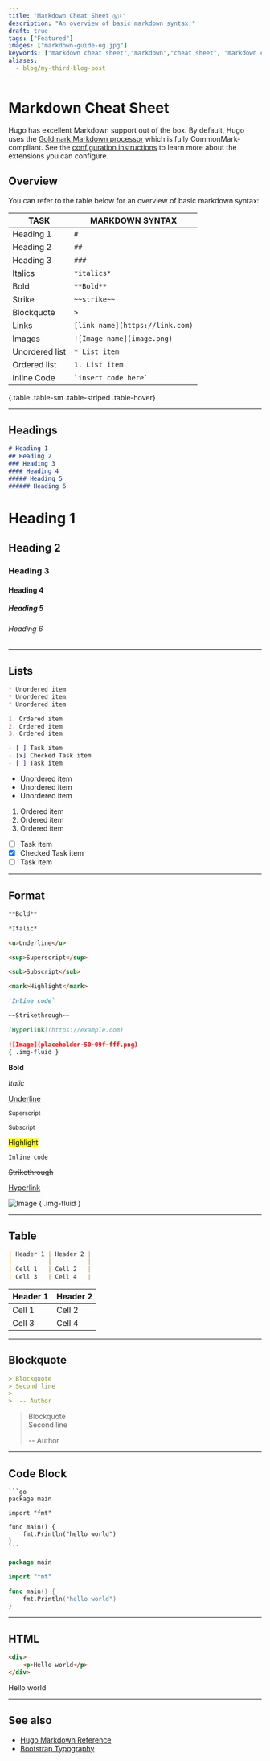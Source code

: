 ```yaml
---
title: "Markdown Cheat Sheet Ⓜ️⬇️"
description: "An overview of basic markdown syntax."
draft: true
tags: ["Featured"]
images: ["markdown-guide-og.jpg"]
keywords: ["markdown cheat sheet","markdown","cheat sheet", "markdown cheatsheet", "hugo markdown cheat sheet", "goldmark"]
aliases:
  - blog/my-third-blog-post
---
```


# Markdown Cheat Sheet

Hugo has excellent Markdown support out of the box. By default, Hugo uses the [Goldmark Markdown processor](https://github.com/yuin/goldmark/) which is fully CommonMark-compliant. See the [configuration instructions](https://gohugo.io/getting-started/configuration-markup/) to learn more about the extensions you can configure.

## Overview

You can refer to the table below for an overview of basic markdown syntax:

| TASK           | MARKDOWN SYNTAX                  |
| -------------- | -------------------------------- |
| Heading 1      | `#`                              |
| Heading 2      | `##`                             |
| Heading 3      | `###`                            |
| Italics        | `*italics*`                      |
| Bold           | `**Bold**`                       |
| Strike         | `~~strike~~`                     |
| Blockquote     | `>`                              |
| Links          | `[link name](https://link.com)`  |
| Images         | `![Image name](image.png)`       |
| Unordered list | `* List item`                    |
| Ordered list   | `1. List item`                   |
| Inline Code    | <code>\`insert code here\`<code> |
{.table .table-sm .table-striped .table-hover}

---

## Headings

```markdown
# Heading 1
## Heading 2
### Heading 3
#### Heading 4
##### Heading 5
###### Heading 6
```

# Heading 1

## Heading 2

### Heading 3

#### Heading 4

##### Heading 5

###### Heading 6

---

## Lists

```markdown
* Unordered item
* Unordered item
* Unordered item

1. Ordered item
2. Ordered item
3. Ordered item

- [ ] Task item
- [x] Checked Task item
- [ ] Task item
```

* Unordered item
* Unordered item
* Unordered item

1. Ordered item
2. Ordered item
3. Ordered item

- [ ] Task item
- [x] Checked Task item
- [ ] Task item

---

## Format

```markdown
**Bold**

*Italic*

<u>Underline</u>

<sup>Superscript</sup>

<sub>Subscript</sub>

<mark>Highlight</mark>

`Inline code`

~~Strikethrough~~

[Hyperlink](https://example.com)

![Image](placeholder-50-09f-fff.png)
{ .img-fluid }
```

**Bold**

*Italic*

<u>Underline</u>

<sup>Superscript</sup>

<sub>Subscript</sub>

<mark>Highlight</mark>

`Inline code`

~~Strikethrough~~

[Hyperlink](https://example.com)

![Image](placeholder-50-09f-fff.png)
{ .img-fluid }

---

## Table

```markdown
| Header 1 | Header 2 |
| -------- | -------- |
| Cell 1   | Cell 2   |
| Cell 3   | Cell 4   |
```

| Header 1 | Header 2 |
| -------- | -------- |
| Cell 1   | Cell 2   |
| Cell 3   | Cell 4   |

---

## Blockquote

```markdown
> Blockquote  
> Second line
> 
>  -- Author
```

> Blockquote  
> Second line
> 
>  -- Author

---

## Code Block

`````
```go
package main

import "fmt"

func main() {
    fmt.Println("hello world")
}
```
`````

```go
package main

import "fmt"

func main() {
    fmt.Println("hello world")
}
```

---

## HTML

```markdown
<div>
    <p>Hello world</p>
</div>
```

<div>
    <p>Hello world</p>
</div>

---

## See also

- [Hugo Markdown Reference](https://www.markdownguide.org/tools/hugo/)
- [Bootstrap Typography](https://getbootstrap.com/docs/5.3/content/typography/)
